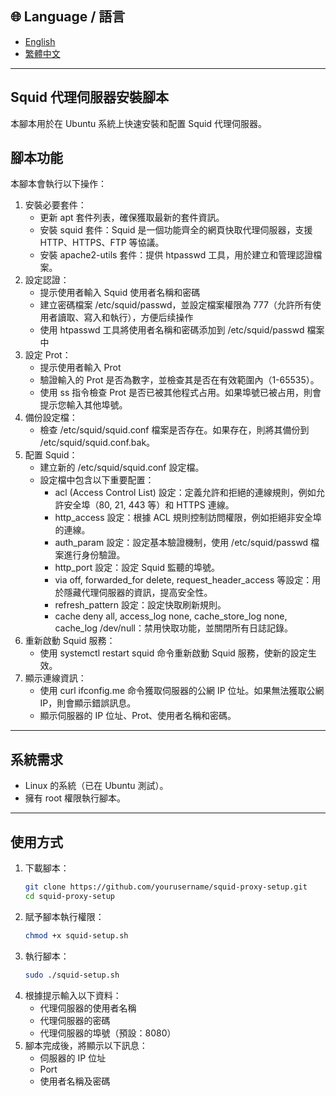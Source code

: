## 🌐 Language / 語言

- [English](README.md)
- [繁體中文](README.zh-TW.md)

---

## Squid 代理伺服器安裝腳本
本腳本用於在 Ubuntu 系統上快速安裝和配置 Squid 代理伺服器。

## 腳本功能
本腳本會執行以下操作：
1. 安裝必要套件：
   - 更新 apt 套件列表，確保獲取最新的套件資訊。
   - 安裝 squid 套件：Squid 是一個功能齊全的網頁快取代理伺服器，支援 HTTP、HTTPS、FTP 等協議。
   - 安裝 apache2-utils 套件：提供 htpasswd 工具，用於建立和管理認證檔案。
2. 設定認證：
   - 提示使用者輸入 Squid 使用者名稱和密碼
   - 建立密碼檔案 /etc/squid/passwd，並設定檔案權限為 777（允許所有使用者讀取、寫入和執行），方便后续操作
   - 使用 htpasswd 工具將使用者名稱和密碼添加到 /etc/squid/passwd 檔案中
3. 設定 Prot：
   - 提示使用者輸入 Prot
   - 驗證輸入的 Prot 是否為數字，並檢查其是否在有效範圍內（1-65535）。
   - 使用 ss 指令檢查 Prot 是否已被其他程式占用。如果埠號已被占用，則會提示您輸入其他埠號。
4. 備份設定檔：
   - 檢查 /etc/squid/squid.conf 檔案是否存在。如果存在，則將其備份到 /etc/squid/squid.conf.bak。
5. 配置 Squid：
   - 建立新的 /etc/squid/squid.conf 設定檔。
   - 設定檔中包含以下重要配置：
      - acl (Access Control List) 設定：定義允許和拒絕的連線規則，例如允許安全埠（80, 21, 443 等）和 HTTPS 連線。
      - http_access 設定：根據 ACL 規則控制訪問權限，例如拒絕非安全埠的連線。
      - auth_param 設定：設定基本驗證機制，使用 /etc/squid/passwd 檔案進行身份驗證。
      - http_port 設定：設定 Squid 監聽的埠號。
      - via off, forwarded_for delete, request_header_access 等設定：用於隱藏代理伺服器的資訊，提高安全性。
      - refresh_pattern 設定：設定快取刷新規則。
      - cache deny all, access_log none, cache_store_log none, cache_log /dev/null：禁用快取功能，並關閉所有日誌記錄。
6. 重新啟動 Squid 服務：
   - 使用 systemctl restart squid 命令重新啟動 Squid 服務，使新的設定生效。
7. 顯示連線資訊：
   - 使用 curl ifconfig.me 命令獲取伺服器的公網 IP 位址。如果無法獲取公網 IP，則會顯示錯誤訊息。
   - 顯示伺服器的 IP 位址、Prot、使用者名稱和密碼。

---

## 系統需求

- Linux 的系統（已在 Ubuntu 測試）。
- 擁有 root 權限執行腳本。

---

## 使用方式

1. 下載腳本：
   ```bash
   git clone https://github.com/yourusername/squid-proxy-setup.git
   cd squid-proxy-setup
   ```
2. 賦予腳本執行權限：
   ```bash
   chmod +x squid-setup.sh
   ```
3. 執行腳本：
   ```bash
   sudo ./squid-setup.sh
   ```
4. 根據提示輸入以下資料：
   - 代理伺服器的使用者名稱
   - 代理伺服器的密碼
   - 代理伺服器的埠號（預設：8080）
5. 腳本完成後，將顯示以下訊息：
   - 伺服器的 IP 位址
   - Port
   - 使用者名稱及密碼
